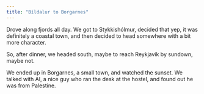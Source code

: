 ```yaml
---
title: "Bíldalur to Borgarnes"
---
```


Drove along fjords all day. We got to Stykkishólmur, decided that yep, it was definitely a coastal town, and then decided to head somewhere with a bit more character.

So, after dinner, we headed south, maybe to reach Reykjavik by sundown, maybe not.

We ended up in Borgarnes, a small town, and watched the sunset. We talked with Al, a nice guy who ran the desk at the hostel, and found out he was from Palestine.